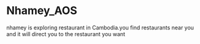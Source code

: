 # Nhamey_AOS
nhamey is exploring restaurant in Cambodia.you find restaurants near you and it will direct you to the restaurant you want

